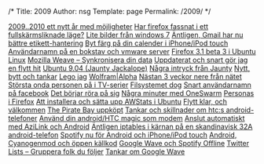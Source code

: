 /*
 Title: 2009
 Author: nsg
 Template: page
 Permalink: /2009/
*/

[2009..2010 ett nytt år med möjligheter](/2009/01/01/20092010-ett-nytt-ar-med-mojligheter)
[Har firefox fassnat i ett fullskärmsliknade läge?](/2009/01/02/har-firefox-har-fassnat-i-ett-fullskarmsliknade-lage)
[Lite bilder från windows 7](/2009/01/13/lite-bilder-fran-windows-7)
[Äntligen, Gmail har nu bättre etikett-hantering](/2009/02/05/antligen-gmail-har-nu-battre-etikett-hantering)
[Byt färg på din calender i iPhone/iPod touch](/2009/02/10/byt-farg-pa-din-calender-i-iphoneipod-touch)
[Användarnamn på en bokstav och vmware server](/2009/03/20/anvandarnamn-pa-en-bokstav-och-vmware-server)
[Firefox 3.1 beta 3 i Ubuntu Linux](/2009/03/20/firefox-31-beta-3-i-ubuntu-linux)
[Mozilla Weave &#8211; Synkronisera din data](/2009/03/20/mozilla-weave-synkronisera-din-data)
[Uppdaterat och snart gör jag en flytt hit](/2009/03/20/uppdaterat-och-snart-gor-jag-en-flytt-hit)
[Ubuntu 9.04 (Jaunty Jackalope)](/2009/04/24/ubuntu-904-jaunty-jackalope)
[Några intryck från Jaunty](/2009/04/25/nagra-intryck-fran-jaunty)
[Nytt, bytt och tankar](/2009/05/18/nytt-bytt-och-tankar)
[Lego jag](/2009/05/19/lego-jag)
[Wolfram|Alpha](/2009/05/19/wolframalpha)
[Nästan 3 veckor nere från nätet](/2009/05/29/nastan-3-veckor-nere-fran-natet)
[Största onda personen på i TV-serier](/2009/05/30/storsta-onda-personen-pa-i-tv-serier)
[Filsystemet dog](/2009/06/07/filsystemet-dog)
[Snart användarnamn på facebook](/2009/06/10/snart-anvandarnamn-pa-facebook)
[Det börjar röra på sig](/2009/06/26/det-borjar-rora-pa-sig)
[Några minuter med OneSwarm](/2009/06/26/nagra-minuter-med-oneswarm)
[Personas i Firefox](/2009/06/26/personas-i-firefox)
[Att installera och sätta upp AWStats i Ubuntu](/2009/06/27/att-installera-och-satta-upp-awstats-i-ubuntu)
[Flytt klar, och välkommen](/2009/06/27/flytt-klar-och-valkommen)
[The Pirate Bay uppköpt](/2009/06/30/the-pirate-bay-uppkopt)
[Tankar och skillnader om htc:s android-telefoner](/2009/07/20/tankar-och-skillnader-om-htcs-android-telefoner)
[Använd din android/HTC magic som modem](/2009/07/22/anvand-din-androidhtc-magic-som-modem)
[Anslut automatiskt med AziLink och Android](/2009/08/02/anslut-automatiskt-med-azilink-och-android)
[Äntligen iptables i kärnan på en skandinavisk 32A android-telefon](/2009/08/23/antligen-iptables-i-karnan-pa-en-skandinavisk-32a-android-telefon)
[Spotify nu för Android och iPhone/iPod touch](/2009/09/07/spotify-nu-for-android-och-iphoneipod-touch)
[Android, Cyanogenmod och öppen källkod](/2009/09/27/android-cyanogenmod-och-oppen-kallkod)
[Google Wave och Spotify Offline](/2009/10/02/google-wave-och-spotify-offline)
[Twitter Lists &#8211; Gruppera folk du följer](/2009/10/25/twitter-lists-gruppera-folk-du-foljer)
[Tankar om Google Wave](/2009/12/06/tankar-om-google-wave)
